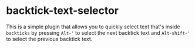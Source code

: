 # backtick-text-selector

This is a simple plugin that allows you to quickly select text that's inside `backticks` by pressing `Alt`-`'` to select the next backtick text and `Alt`-`shift`-`'` to select the previous backtick text.
